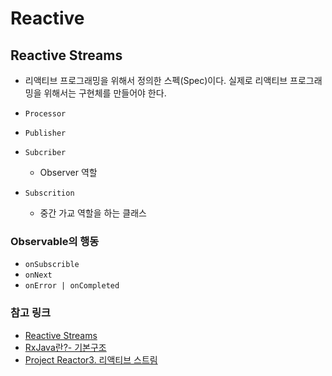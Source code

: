 # Reactive
## Reactive Streams
- 리액티브 프로그래밍을 위해서 정의한 스펙(Spec)이다. 
실제로 리액티브 프로그래밍을 위해서는 구현체를 만들어야 한다. 

- `Processor`
- `Publisher`
- `Subcriber`
    - Observer 역할
- `Subscrition`
    - 중간 가교 역할을 하는 클래스
    
### Observable의 행동
- `onSubscrible`
- `onNext`
- `onError | onCompleted`

### 참고 링크
- [Reactive Streams](https://www.reactive-streams.org/)
- [RxJava란?- 기본구조](https://juyoung-1008.tistory.com/38)
- [Project Reactor3. 리액티브 스트림](https://brunch.co.kr/@springboot/153) 